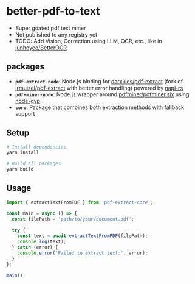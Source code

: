 # better-pdf-to-text

- Super goated pdf text miner
- Not published to any registry yet
- TODO: Add Vision, Correction using LLM, OCR, etc., like in [junhoyeo/BetterOCR](https://github.com/junhoyeo/BetterOCR)

## packages

- **`pdf-extract-node`**: Node.js binding for [darxkies/pdf-extract](https://github.com/darxkies/pdf-extract) (fork of [jrmuizel/pdf-extract](https://github.com/jrmuizel/pdf-extract) with better error handling) powered by [napi-rs](https://github.com/napi-rs/node-rs)
- **`pdf-miner-node`**: Node.js wrapper around [pdfminer/pdfminer.six](https://github.com/pdfminer/pdfminer.six) using [node-gyp](https://github.com/nodejs/node-gyp)
- **`core`**: Package that combines both extraction methods with fallback support

## Setup

```bash
# Install dependencies
yarn install

# Build all packages
yarn build
```

## Usage

```ts
import { extractTextFromPDF } from 'pdf-extract-core';

const main = async () => {
  const filePath = 'path/to/your/document.pdf';
  
  try {
    const text = await extractTextFromPDF(filePath);
    console.log(text);
  } catch (error) {
    console.error('Failed to extract text:', error);
  }
};

main();
```
